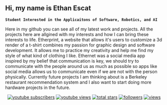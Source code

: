 ## Hi, my name is Ethan Escat

**`Student Interested in the Applicaitons of Software, Robotics, and AI`**

Here in my github you can see all of my latest work and projects. All the projects here are allgined with my interests and how I can bring these interests to life. Etherprint, a website that allows it's users to customize a 3d render of a t-shirt combines my passion for graphic design and software development. It allows me to practice my creativity and help me find my style of what kind of clothing I like. Ethernet was a social media app inspired by my belief that communication is key, we should try to communicate with the people around us as much as possible so apps like social media allows us to communicate even if we are not with the person physically. Currently future projects I am thinking about is a Berkeley restaurant recommendation system and I also want to start doing more hardware projects in the future.

<p align="center">
  <a href="https://www.youtube.com/c/DevProTips?sub_confirmation=1">
    <img alt="youtube subscribers" title="Subscribe to my YouTube channel" src="https://freshidea.com/jonah/app/youtube-stats-badges/subscribers-badge.php"/></a>
  <a href="https://www.youtube.com/c/DevProTips">
    <img alt="youtube views" title="YouTube views" src="https://freshidea.com/jonah/app/youtube-stats-badges/view-count-badge.php"/></a> 
  <a href="https://github.com/DenverCoder1?tab=repositories&sort=stargazers">
    <img alt="total stars" title="Total stars on GitHub" src="https://custom-icon-badges.demolab.com/github/stars/DenverCoder1?color=55960c&style=for-the-badge&labelColor=488207&logo=star"/></a>
  <a href="https://github.com/DenverCoder1?tab=followers">
    <img alt="followers" title="Follow me on Github" src="https://custom-icon-badges.demolab.com/github/followers/DenverCoder1?color=236ad3&labelColor=1155ba&style=for-the-badge&logo=person-add&label=Follow&logoColor=white"/></a>
  <a href="https://github.com/DenverCoder1/Simple-View-Counter">
    <img alt="views" title="GitHub profile views" src="https://freshidea.com/jonah/app/DenverCoder1-profile-views"/></a>
</p>
